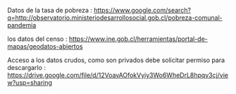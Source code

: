 Datos de la tasa de pobreza : https://www.google.com/search?q=http://observatorio.ministeriodesarrollosocial.gob.cl/pobreza-comunal-pandemia

los datos del censo : https://www.ine.gob.cl/herramientas/portal-de-mapas/geodatos-abiertos


Acceso a los datos crudos, como son privados debe solicitar permiso para descargarlo : https://drive.google.com/file/d/12VoavAOfokVyiy3Wo6WheDrL8hpqv3cj/view?usp=sharing

